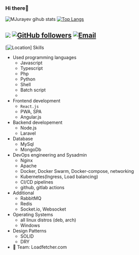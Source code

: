 ### Hi there👋
![MJurayev gihub stats](https://github-readme-stats.vercel.app/api?username=MJurayev&show_icons=true&theme=algolia) [![Top Langs](https://github-readme-stats.vercel.app/api/top-langs/?username=MJurayev&theme=algolia)](https://github.com/MJurayev)


![](https://visitor-badge.laobi.icu/badge?page_id=CharalambosIoannou.CharalambosIoannou) [![GitHub followers](https://img.shields.io/github/followers/MJurayev?color=%234518f5&logo=github&logoColor=%23403d3d&style=for-the-badge)](https://github.com/users/follow?target=MJurayev)
[![Email](https://img.shields.io/badge/Email-jurayevmansurbek667%40gmail.com-234518f?color=%234518f5&logo=gmail&logoColor=%23403d3d&style=for-the-badge)](mailto:jurayevmansurbek667@gmail.com)
---
[![Location](https://www.google.com/maps/place/%D0%A2%D0%BE%D1%88%D0%BA%D0%B5%D0%BD%D1%82,+O%60zbekiston/@41.2825125,69.1392799,11z/data=!3m1!4b1!4m5!3m4!1s0x38ae8b0cc379e9c3:0xa5a9323b4aa5cb98!8m2!3d41.2994958!4d69.2400734)]
Skills
  - Used programming languages
    - Javascript
    - Typescript
    - Php
    - Python
    - Shell
    - Batch script
    - 
  - Frontend development
    - <code>React.js</code>
    - PWA, SPA
    - Angular.js
  - Backend developement
    - Node.js
    - Laravel
  - Database
    - MySql
    - MongoDb
  - DevOps engineering and Sysadmin
    - Nginx
    - Apache
    - Docker, Docker Swarm, Docker-compose, networking
    - Kubernetes(Ingress, Load balancing)
    - CI/CD pipelines
    - github, gitlab actions
  - Additional 
    - RabbitMQ
    - Redis
    - Socket.io, Websocket
  - Operating Systems
    - all linux distros (deb, arch)
    - Windows
  - Design Patterns
    - SOLID
    - DRY
  - 🐼 Team: Loadfetcher.com 


